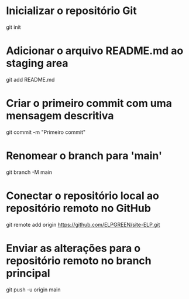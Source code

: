 # Inicializar o repositório Git
git init

# Adicionar o arquivo README.md ao staging area
git add README.md

# Criar o primeiro commit com uma mensagem descritiva
git commit -m "Primeiro commit"

# Renomear o branch para 'main'
git branch -M main

# Conectar o repositório local ao repositório remoto no GitHub
git remote add origin https://github.com/ELPGREEN/site-ELP.git

# Enviar as alterações para o repositório remoto no branch principal
git push -u origin main